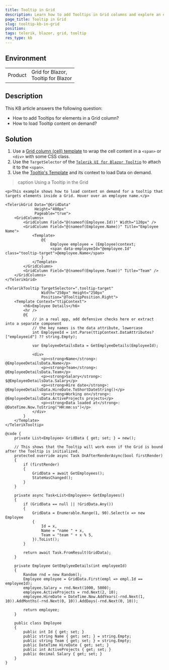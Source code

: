 ```yaml
---
title: Tooltip in Grid
description: Learn how to add Tooltips in Grid columns and explore an example that additionally shows how to load content on demand.
page_title: Tooltip in Grid
slug: tooltip-kb-in-grid
position: 
tags: telerik, blazor, grid, tooltip
res_type: kb
---
```


## Environment

<table>
    <tbody>
        <tr>
            <td>Product</td>
            <td>
                Grid for Blazor, <br />
                Tooltip for Blazor
            </td>
        </tr>
    </tbody>
</table>


## Description

This KB article answers the following question:
 - How to add Tooltips for elements in a Grid column? 
 - How to load Tooltip content on demand?


## Solution

1. Use a [Grid column (cell) template](slug:grid-templates-column) to wrap the cell content in a `<span>` or `<div>` with some CSS class.
1. Use the `TargetSelector` of the [`Telerik UI for Blazor Tooltip`](slug:tooltip-overview) to attach it to the `<span>`.
1. Use the [Tooltip's Template](slug:tooltip-template) and its context to load Data on demand.

>caption Using a Tooltip in the Grid

````RAZOR
<p>This example shows how to load content on demand for a tooltip that targets elements inside a Grid. Hover over an employee name.</p>

<TelerikGrid Data="@GridData"
             Height="400px"
             Pageable="true">
    <GridColumns>
        <GridColumn Field="@(nameof(Employee.Id))" Width="120px" />
        <GridColumn Field="@(nameof(Employee.Name))" Title="Employee Name">
            <Template>
                @{
                    Employee employee = (Employee)context;
                    <span data-employeeId="@employee.Id" class="tooltip-target">@employee.Name</span>
                }
            </Template>
        </GridColumn>
        <GridColumn Field="@(nameof(Employee.Team))" Title="Team" />
    </GridColumns>
</TelerikGrid>

<TelerikTooltip TargetSelector=".tooltip-target"
                Width="250px" Height="250px"
                Position="@TooltipPosition.Right">
    <Template Context="ttipContext">
        <h6>Employee Details</h6>
        <hr />
        @{
            // in a real app, add defensive checks here or extract into a separate component
            // the key names is the data attribute, lowercase
            int EmployeeId = int.Parse(ttipContext.DataAttributes?["employeeid"] ?? string.Empty);

            var EmployeeDetailsData = GetEmplyeeDetails(EmployeeId);

            <div>
                <p><strong>Name</strong>: @EmployeeDetailsData.Name</p>
                <p><strong>Team</strong>: @EmployeeDetailsData.Team</p>
                <p><strong>Salary</strong>: $@EmployeeDetailsData.Salary</p>
                <p><strong>Hire date</strong>: @EmployeeDetailsData.HireDate.ToShortDateString()</p>
                <p><strong>Working on</strong>: @EmployeeDetailsData.ActiveProjects projects</p>
                <p><strong>Data loaded at</strong>: @DateTime.Now.ToString("HH:mm:ss")</p>
            </div>
        }
    </Template>
</TelerikTooltip>

@code {
    private List<Employee> GridData { get; set; } = new();

    // This shows that the Tooltip will work even if the Grid is bound after the Tooltip is initialized.
    protected override async Task OnAfterRenderAsync(bool firstRender)
    {
        if (firstRender)
        {
            GridData = await GetEmployees();
            StateHasChanged();
        }
    }

    private async Task<List<Employee>> GetEmployees()
    {
        if (GridData == null || !GridData.Any())
        {
            GridData = Enumerable.Range(1, 90).Select(x => new Employee
            {
                Id = x,
                Name = "name " + x,
                Team = "team " + x % 5,
            }).ToList();
        }

        return await Task.FromResult(GridData);
    }

    private Employee GetEmplyeeDetails(int employeeId)
    {
        Random rnd = new Random();
        Employee employee = GridData.First(empl => empl.Id == employeeId);
        employee.Salary = rnd.Next(1000, 5000);
        employee.ActiveProjects = rnd.Next(2, 10);
        employee.HireDate = DateTime.Now.AddYears(-rnd.Next(1, 10)).AddMonths(-rnd.Next(0, 10)).AddDays(-rnd.Next(0, 10));

        return employee;
    }

    public class Employee
    {
        public int Id { get; set; }
        public string Name { get; set; } = string.Empty;
        public string Team { get; set; } = string.Empty;
        public DateTime HireDate { get; set; }
        public int ActiveProjects { get; set; }
        public decimal Salary { get; set; }
    }
}
````

